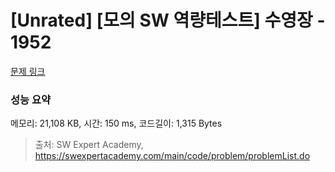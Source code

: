 # [Unrated] [모의 SW 역량테스트] 수영장 - 1952 

[문제 링크](https://swexpertacademy.com/main/code/problem/problemDetail.do?contestProbId=AV5PpFQaAQMDFAUq) 

### 성능 요약

메모리: 21,108 KB, 시간: 150 ms, 코드길이: 1,315 Bytes



> 출처: SW Expert Academy, https://swexpertacademy.com/main/code/problem/problemList.do